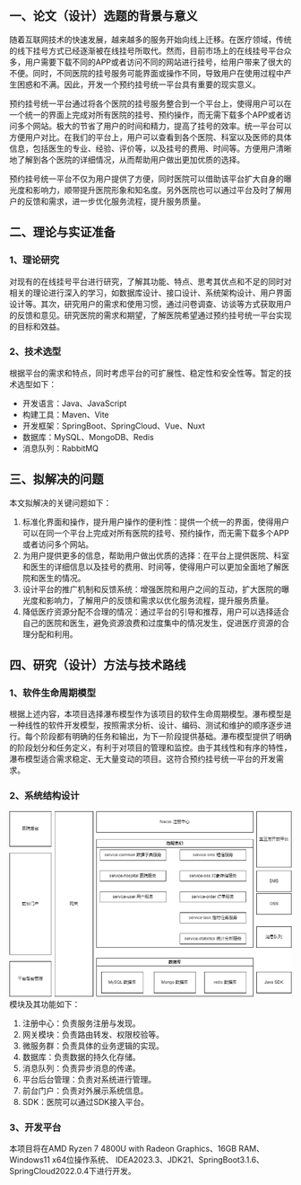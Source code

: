 ## 一、论文（设计）选题的背景与意义
随着互联网技术的快速发展，越来越多的服务开始向线上迁移。在医疗领域，传统的线下挂号方式已经逐渐被在线挂号所取代。然而，目前市场上的在线挂号平台众多，用户需要下载不同的APP或者访问不同的网站进行挂号，给用户带来了很大的不便。同时，不同医院的挂号服务可能界面或操作不同，导致用户在使用过程中产生困惑和不满。因此，开发一个预约挂号统一平台具有重要的现实意义。

预约挂号统一平台通过将各个医院的挂号服务整合到一个平台上，使得用户可以在一个统一的界面上完成对所有医院的挂号、预约操作，而无需下载多个APP或者访问多个网站。极大的节省了用户的时间和精力，提高了挂号的效率。统一平台可以方便用户对比。在我们的平台上，用户可以查看到各个医院、科室以及医师的具体信息，包括医生的专业、经验、评价等，以及挂号的费用、时间等。方便用户清晰地了解到各个医院的详细情况，从而帮助用户做出更加优质的选择。

预约挂号统一平台不仅为用户提供了方便，同时医院可以借助该平台扩大自身的曝光度和影响力，顺带提升医院形象和知名度。另外医院也可以通过平台及时了解用户的反馈和需求，进一步优化服务流程，提升服务质量。


## 二、理论与实证准备

### 1、理论研究
对现有的在线挂号平台进行研究，了解其功能、特点、思考其优点和不足的同时对相关的理论进行深入的学习，如数据库设计、接口设计、系统架构设计、用户界面设计等。其次，研究用户的需求和使用习惯，通过问卷调查、访谈等方式获取用户的反馈和意见。研究医院的需求和期望，了解医院希望通过预约挂号统一平台实现的目标和效益。

### 2、技术选型
根据平台的需求和特点，同时考虑平台的可扩展性、稳定性和安全性等。暂定的技术选型如下：
- 开发语言：Java、JavaScript
- 构建工具：Maven、Vite
- 开发框架：SpringBoot、SpringCloud、Vue、Nuxt
- 数据库：MySQL、MongoDB、Redis
- 消息队列：RabbitMQ


## 三、拟解决的问题 
本文拟解决的关键问题如下：
1. 标准化界面和操作，提升用户操作的便利性：提供一个统一的界面，使得用户可以在同一个平台上完成对所有医院的挂号、预约操作，而无需下载多个APP或者访问多个网站。
2. 为用户提供更多的信息，帮助用户做出优质的选择：在平台上提供医院、科室和医生的详细信息以及挂号的费用、时间等，使得用户可以更加全面地了解医院和医生的情况。
3. 设计平台的推广机制和反馈系统：增强医院和用户之间的互动，扩大医院的曝光度和影响力，了解用户的反馈和需求以优化服务流程，提升服务质量。
4. 降低医疗资源分配不合理的情况：通过平台的引导和推荐，用户可以选择适合自己的医院和医生，避免资源浪费和过度集中的情况发生，促进医疗资源的合理分配和利用。


## 四、研究（设计）方法与技术路线

### 1、软件生命周期模型
根据上述内容，本项目选择瀑布模型作为该项目的软件生命周期模型。瀑布模型是一种线性的软件开发模型，按照需求分析、设计、编码、测试和维护的顺序逐步进行。每个阶段都有明确的任务和输出，为下一阶段提供基础。瀑布模型提供了明确的阶段划分和任务定义，有利于对项目的管理和监控。由于其线性和有序的特性，瀑布模型适合需求稳定、无大量变动的项目。这符合预约挂号统一平台的开发需求。

### 2、系统结构设计
![](../imgs/系统架构.drawio.png)
模块及其功能如下：
1. 注册中心：负责服务注册与发现。
2. 网关模块：负责路由转发、权限校验等。
3. 微服务群：负责具体的业务逻辑的实现。
4. 数据库：负责数据的持久化存储。
5. 消息队列：负责异步消息的传递。
6. 平台后台管理：负责对系统进行管理。
7. 前台门户：负责对外展示系统信息。
8. SDK：医院可以通过SDK接入平台。

<!-- ### 3、界面设计 -->
<!-- （暂无） -->

<!-- ### 4、开发平台 -->
### 3、开发平台
本项目将在AMD Ryzen 7 4800U with Radeon Graphics、16GB RAM、Windows11 x64位操作系统、
IDEA2023.3、JDK21、SpringBoot3.1.6、SpringCloud2022.0.4下进行开发。

